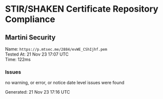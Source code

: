 # STIR/SHAKEN Certificate Repository Compliance

## Martini Security

Name: `https://p.mtsec.me/2884/evWE_CShIjhf.pem`\
Tested At: 21 Nov 23 17:07 UTC\
Time: 122ms

### Issues

no warning, or error, or notice date level issues were found

Generated: 21 Nov 23 17:16 UTC
